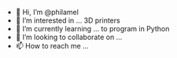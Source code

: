 - 👋 Hi, I’m @philamel
- 👀 I’m interested in ... 3D printers 
- 🌱 I’m currently learning ... to program in Python
- 💞️ I’m looking to collaborate on ...
- 📫 How to reach me ...

<!---
philamel/philamel is a ✨ special ✨ repository because its `README.md` (this file) appears on your GitHub profile.
You can click the Preview link to take a look at your changes.
--->
